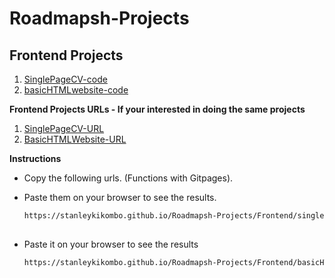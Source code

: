 # Roadmapsh-Projects

## Frontend Projects
1. [SinglePageCV-code](https://github.com/stanleykikombo/Roadmapsh-Projects/tree/main/Frontend/singlePageCV) 
2. [basicHTMLwebsite-code](https://github.com/stanleykikombo/Roadmapsh-Projects/tree/main/Frontend/basicHTMLwebsite)
   

**Frontend Projects URLs - If your interested in doing the same projects**
  1. [SinglePageCV-URL](https://roadmap.sh/projects/single-page-cv)
  2. [BasicHTMLWebsite-URL](https://roadmap.sh/projects/basic-html-website)
     
    
   **Instructions**
   - Copy the following urls. (Functions with Gitpages).
   - Paste them on your browser to see the results.
     
     ```bash
     https://stanleykikombo.github.io/Roadmapsh-Projects/Frontend/singlePageCV/
   
   - Paste it on your browser to see the results
     ```bash
     https://stanleykikombo.github.io/Roadmapsh-Projects/Frontend/basicHTMLwebsite/

   
